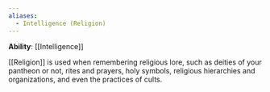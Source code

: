 ```yaml
---
aliases:
  - Intelligence (Religion)
---
```

**Ability**: [[Intelligence]]

[[Religion]] is used when remembering religious lore, such as deities of your pantheon or not, rites and prayers, holy symbols, religious hierarchies and organizations, and even the practices of cults. 